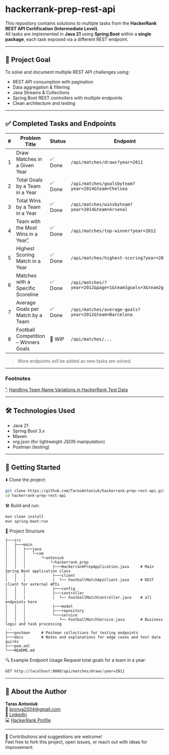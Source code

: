 # hackerrank-prep-rest-api

This repository contains solutions to multiple tasks from the **HackerRank REST API Certification (Intermediate Level)**.  
All tasks are implemented in **Java 21** using **Spring Boot** within a **single package**, each task exposed via a different REST endpoint.

---

## 🎯 Project Goal

To solve and document multiple REST API challenges using:

- REST API consumption with pagination
- Data aggregation & filtering
- Java Streams & Collections
- Spring Boot REST controllers with multiple endpoints
- Clean architecture and testing

---

## ✅ Completed Tasks and Endpoints

| # | Problem Title                                     | Status | Endpoint                  		                               |
|---|---------------------------------------------------|--------|------------------------------------------------------------|
| 1 | Draw Matches in a Given Year	                     | ✅ Done | `/api/matches/draws?year=2011`                             |
| 2 | Total Goals by a Team in a Year                   | ✅ Done | `/api/matches/goalsbyteam?year=2014&team=Chelsea`          |       
| 3 | Total Wins by a Team in a Year                    | ✅ Done | `/api/matches/winsbyteam?year=2014&team=Arsenal`           |
| 4 | Team with the Most Wins in a Year[¹](#footnote-1) | ✅ Done | `/api/matches/top-winner?year=2012`                        |
| 5 | Highest Scoring Match in a Year                   | ✅ Done | `/api/matches/highest-scoring?year=2012`                   |
| 6 | Matches with a Specific Scoreline                 | ✅ Done | `/api/matches/?year=2012&page=1&team1goals=3&team2goals=1` |
| 7 | Average Goals per Match by a Team                 | ✅ Done | `/api/matches/average-goals?year=2012&team=Barcelona`      |
| 8 | Football Competition – Winners Goals              | 🚧 WIP | `/api/matches/...`                                         |
> More endpoints will be added as new tasks are solved.
---

### Footnotes

[¹](#footnote-1): [Handling Team Name Variations in HackerRank Test Data](./docs/team-win-analysis.md)

---

## 🛠️ Technologies Used

- Java 21
- Spring Boot 3.x
- Maven
- org.json (for lightweight JSON manipulation)
- Postman (testing)


---

## 🚀 Getting Started

⬇️ Clone the project:
```bash
git clone https://github.com/TarasAntoniuk/hackerrank-prep-rest-api.git
cd hackerrank-prep-rest-api
```

🛠️ Build and run:
```bash
mvn clean install
mvn spring-boot:run
```

📁 Project Structure
```
├───src
│   ├───main
│   │   ├───java
│   │   │   └─com
│   │   │       └─antoniuk
│   │   │           └─hackerrank_prep
│   │   │            ├───HackerrankPrepApplication.java 	# Main Spring Boot application class
│   │   │            ├───client
│   │   |            |	└── FootballMatchApiClient.java 	# REST client for external APIs
│   │   │            ├───config
│   │   │            ├───controller
│   │   |            |	└── FootballMatchController.java 	# all endpoints here
│   │   │            ├───model
│   │   │            ├───repository
│   │   │            └───service
│   │   │               └── FootballMatchService.java     	# Business logic and task processing
...
├───postman 	# Postman collections for testing endpoints
├───docs 	    # Notes and explanations for edge cases and test data quirks
├───pom.xml
└───README.md
```

🔍 Example Endpoint Usage
Request total goals for a team in a year:

```bash
GET http://localhost:8080/api/matches/draws?year=2011
```

---

## 👤 About the Author

**Taras Antoniuk**  
📧 [bronya2004@gmail.com](mailto:bronya2004@gmail.com)  
🔗 [LinkedIn](https://www.linkedin.com/in/taras-antoniuk-7a550816a/)  
💻 [HackerRank Profile](https://www.hackerrank.com/profile/bronya2004)

---

🤝 Contributions and suggestions are welcome!  
Feel free to fork this project, open issues, or reach out with ideas for improvement.

